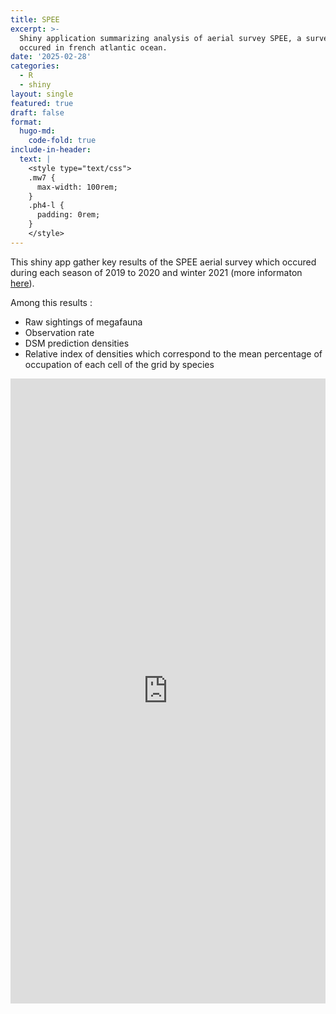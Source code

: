 ```yaml
---
title: SPEE
excerpt: >-
  Shiny application summarizing analysis of aerial survey SPEE, a survey which
  occured in french atlantic ocean.
date: '2025-02-28'
categories:
  - R
  - shiny
layout: single
featured: true
draft: false
format:
  hugo-md:
    code-fold: true
include-in-header:
  text: |
    <style type="text/css">
    .mw7 {
      max-width: 100rem;
    }
    .ph4-l {
      padding: 0rem;
    }
    </style>
---
```



<style type="text/css">
.mw7 {
  max-width: 100rem;
}
.ph4-l {
  padding: 0rem;
}
</style>


This shiny app gather key results of the SPEE aerial survey which occured during each season of 2019 to 2020 and winter 2021 (more informaton [here](https://www.observatoire-pelagis.cnrs.fr/pelagis-2/les-programmes/spee/)).

Among this results :

-   Raw sightings of megafauna
-   Observation rate
-   DSM prediction densities
-   Relative index of densities which correspond to the mean percentage of occupation of each cell of the grid by species

<iframe height="1000px" width="100%" frameborder="no" src="https://pelabox.univ-lr.fr/pelagis/SPEE_3/">
</iframe>
